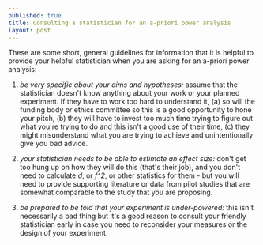 ```yaml
---
published: true
title: Consulting a statistician for an a-priori power analysis
layout: post
---
```


These are some short, general guidelines for information that it is helpful to provide your helpful statistician when you are asking for an a-priori power analysis:

1. *be very specific about your aims and hypotheses:* assume that the statistician doesn't know anything about your work or your planned experiment. If they have to work too hard to understand it, (a) so will the funding body or ethics committee so this is a good opportunity to hone your pitch, (b) they will have to invest too much time trying to figure out what you're trying to do and this isn't a good use of their time, (c) they might misunderstand what you are trying to achieve and unintentionally give you bad advice.

2. *your statistician needs to be able to estimate an effect size:*  don't get too hung up on how they will do this (that's their job), and you don't need to calculate *d*, or *f^2*, or other statistics for them - but you will need to provide supporting literature or data from pilot studies that are somewhat comparable to the study that you are proposing. 

3. *be prepared to be told that your experiment is under-powered:*  this isn't necessarily a bad thing but it's a good reason to consult your friendly statistician early in case you need to reconsider your measures or the design of your experiment.

